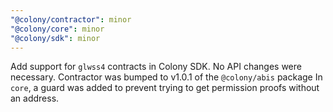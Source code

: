 ```yaml
---
"@colony/contractor": minor
"@colony/core": minor
"@colony/sdk": minor
---
```


Add support for `glwss4` contracts in Colony SDK. No API changes were necessary.
Contractor was bumped to v1.0.1 of the `@colony/abis` package
In `core`, a guard was added to prevent trying to get permission proofs without an address.
